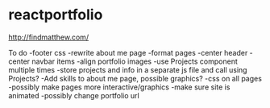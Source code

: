 # reactportfolio
http://findmatthew.com/

To do
-footer css
-rewrite about me page
-format pages
    -center header
    -center navbar items
    -align portfolio images
    -use Projects component multiple times
        -store projects and info in a separate js file and call using Projects?
-Add skills to about me page, possible graphics?
-css on all pages
    -possibly make pages more interactive/graphics
        -make sure site is animated
-possibly change portfolio url

